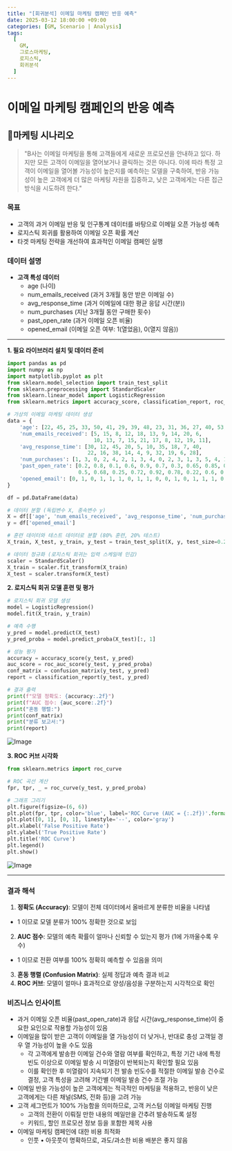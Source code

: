 ```yaml
---
title: "[회귀분석] 이메일 마케팅 캠페인 반응 예측"
date: 2025-03-12 18:00:00 +09:00
categories: [GM, Scenario | Analysis]
tags:
  [
    GM,
    그로스마케팅,
    로지스틱,
    회귀분석
  ]
---
```


# **이메일 마케팅 캠페인의 반응 예측**

## **📝마케팅 시나리오**
  > "B사는 이메일 마케팅을 통해 고객들에게 새로운 프로모션을 안내하고 있다. 하지만 모든 고객이 이메일을 열어보거나 클릭하는 것은 아니다. 이에 따라 특정 고객이 이메일을 열어볼 가능성이 높은지를 예측하는 모델을 구축하여, 반응 가능성이 높은 고객에게 더 많은 마케팅 자원을 집중하고, 낮은 고객에게는 다른 접근 방식을 시도하려 한다."

### **목표**
- 고객의 과거 이메일 반응 및 인구통계 데이터를 바탕으로 이메일 오픈 가능성 예측
- 로지스틱 회귀를 활용하여 이메일 오픈 확률 계산
- 타겟 마케팅 전략을 개선하여 효과적인 이메일 캠페인 실행

### **데이터 설명**
- **고객 특성 데이터**
  - age (나이)
  - num_emails_received (과거 3개월 동안 받은 이메일 수)
  - avg_response_time (과거 이메일에 대한 평균 응답 시간(분))
  - num_purchases (지난 3개월 동안 구매한 횟수)
  - past_open_rate (과거 이메일 오픈 비율)
  - opened_email (이메일 오픈 여부: 1(열었음), 0(열지 않음))

---

**1. 필요 라이브러리 설치 및 데이터 준비**

```python
import pandas as pd
import numpy as np
import matplotlib.pyplot as plt
from sklearn.model_selection import train_test_split
from sklearn.preprocessing import StandardScaler
from sklearn.linear_model import LogisticRegression
from sklearn.metrics import accuracy_score, classification_report, roc_auc_score, confusion_matrix

# 가상의 이메일 마케팅 데이터 생성
data = {
    'age': [22, 45, 25, 33, 50, 41, 29, 39, 48, 23, 31, 36, 27, 40, 53, 44, 26, 38, 51, 30],
    'num_emails_received': [5, 15, 8, 12, 18, 13, 9, 14, 20, 6,
                            10, 13, 7, 15, 21, 17, 8, 12, 19, 11],
    'avg_response_time': [30, 12, 45, 20, 5, 10, 35, 18, 7, 40,
                          22, 16, 38, 14, 4, 9, 32, 19, 6, 28],
    'num_purchases': [1, 3, 0, 2, 4, 2, 1, 3, 4, 0, 2, 3, 1, 3, 5, 4, 1, 2, 4, 2],
    'past_open_rate': [0.2, 0.8, 0.1, 0.6, 0.9, 0.7, 0.3, 0.65, 0.85, 0.15,
                       0.5, 0.68, 0.25, 0.72, 0.92, 0.78, 0.22, 0.6, 0.88, 0.4],
    'opened_email': [0, 1, 0, 1, 1, 1, 0, 1, 1, 0, 0, 1, 0, 1, 1, 1, 0, 1, 1, 0]
}

df = pd.DataFrame(data)

# 데이터 분할 (독립변수 X, 종속변수 y)
X = df[['age', 'num_emails_received', 'avg_response_time', 'num_purchases', 'past_open_rate']]
y = df['opened_email']

# 훈련 데이터와 테스트 데이터로 분할 (80% 훈련, 20% 테스트)
X_train, X_test, y_train, y_test = train_test_split(X, y, test_size=0.2, random_state=42)

# 데이터 정규화 (로지스틱 회귀는 입력 스케일에 민감)
scaler = StandardScaler()
X_train = scaler.fit_transform(X_train)
X_test = scaler.transform(X_test)
```

**2. 로지스틱 회귀 모델 훈련 및 평가**

```python
# 로지스틱 회귀 모델 생성
model = LogisticRegression()
model.fit(X_train, y_train)

# 예측 수행
y_pred = model.predict(X_test)
y_pred_proba = model.predict_proba(X_test)[:, 1]

# 성능 평가
accuracy = accuracy_score(y_test, y_pred)
auc_score = roc_auc_score(y_test, y_pred_proba)
conf_matrix = confusion_matrix(y_test, y_pred)
report = classification_report(y_test, y_pred)

# 결과 출력
print(f"모델 정확도: {accuracy:.2f}")
print(f"AUC 점수: {auc_score:.2f}")
print("혼동 행렬:")
print(conf_matrix)
print("분류 보고서:")
print(report)
```

![Image](https://github.com/user-attachments/assets/06e27a02-daa5-4b2a-bd9d-7348c6d715b3)

**3. ROC 커브 시각화**

```python
from sklearn.metrics import roc_curve

# ROC 곡선 계산
fpr, tpr, _ = roc_curve(y_test, y_pred_proba)

# 그래프 그리기
plt.figure(figsize=(6, 6))
plt.plot(fpr, tpr, color='blue', label='ROC Curve (AUC = {:.2f})'.format(auc_score))
plt.plot([0, 1], [0, 1], linestyle='--', color='gray')
plt.xlabel('False Positive Rate')
plt.ylabel('True Positive Rate')
plt.title('ROC Curve')
plt.legend()
plt.show()

```

![Image](https://github.com/user-attachments/assets/cc3d91c8-8504-4272-83ac-c4431f861d21)

---

### **결과 해석**

1. **정확도 (Accuracy)**: 모델이 전체 데이터에서 올바르게 분류한 비율을 나타냄
  - 1 이므로 모델 분류가 100% 정확한 것으로 보임
2. **AUC 점수**: 모델의 예측 확률이 얼마나 신뢰할 수 있는지 평가 (1에 가까울수록 우수)
  - 1 이므로 전환 여부를 100% 정확히 예측할 수 있음을 의미
3. **혼동 행렬 (Confusion Matrix)**: 실제 정답과 예측 결과 비교
4. **ROC 커브**: 모델이 얼마나 효과적으로 양성/음성을 구분하는지 시각적으로 확인

### **비즈니스 인사이트**

- 과거 이메일 오픈 비율(past_open_rate)과 응답 시간(avg_response_time)이 중요한 요인으로 작용할 가능성이 있음
- 이메일을 많이 받은 고객이 이메일을 열 가능성이 더 낮거나, 반대로 충성 고객일 경우 열 가능성이 높을 수도 있음
  - 각 고객에게 발송한 이메일 건수와 열람 여부를 확인하고, 특정 기간 내에 특정 빈도 이상으로 이메일 발송 시 미열람이 반복되는지 확인할 필요 있음
  - 이를 확인한 후 미열람이 지속되기 전 발송 빈도수를 적절한 이메일 발송 건수로 결정, 고객 특성을 고려해 기간별 이메일 발송 건수 조절 가능
- 이메일 반응 가능성이 높은 고객에게는 적극적인 마케팅을 적용하고, 반응이 낮은 고객에게는 다른 채널(SMS, 전화 등)을 고려 가능
- 고객 세그먼트가 100% 가능함을 의미하므로, 고객 커스텀 이메일 마케팅 진행
  - 고객의 전환이 이뤄질 만한 내용의 메일만을 간추려 발송하도록 설정
  - 키워드, 할인 프로모션 정보 등을 포함한 제목 사용
- 이메일 마케팅 캠페인에 대한 비용 최적화
  - 인풋 • 아웃풋이 명확하므로, 과도/과소한 비용 배분은 좋지 않음